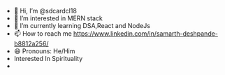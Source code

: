 - 👋 Hi, I’m @sdcardcl18
- 👀 I’m interested in MERN stack
- 🌱 I’m currently learning DSA,React and NodeJs
- 📫 How to reach me https://www.linkedin.com/in/samarth-deshpande-b8812a256/
- 😄 Pronouns: He/Him
- Interested In Spirituality
- 
  

<!---
sdcardcl18/sdcardcl18 is a ✨ special ✨ repository because its `README.md` (this file) appears on your GitHub profile.
You can click the Preview link to take a look at your changes.
--->
